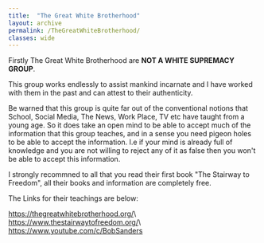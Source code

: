 ```yaml
---
title:  "The Great White Brotherhood"
layout: archive
permalink: /TheGreatWhiteBrotherhood/
classes: wide
---
```


Firstly The Great White Brotherhood are **NOT A WHITE SUPREMACY GROUP**.

This group works endlessly to assist mankind incarnate and I have worked with them in the past and can attest to their authenticity.

Be warned that this group is quite far out of the conventional notions that School, Social Media, The News, Work Place, TV etc have taught from a young age. So  it does take an open mind to be able to accept much of the information that this group teaches, and in a sense you need pigeon holes to be able to accept the information. I.e if your mind is already full of knowledge and you are not willing to reject any of it as false then you won't be able to accept this information.

I strongly recommned to all that you read their first book "The Stairway to Freedom", all their books and information are completely free.

The Links for their teachings are below: 

<https://thegreatwhitebrotherhood.org/>\\
<https://www.thestairwaytofreedom.org/>\\
<https://www.youtube.com/c/BobSanders>
